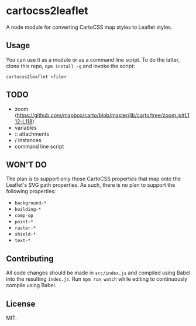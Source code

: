 cartocss2leaflet
================

A node module for converting CartoCSS map styles to Leaflet styles.


Usage
-----

You can use it as a module or as a command line script. To do the latter, clone
this repo, `npm install -g` and invoke the script:

    cartocss2leaflet <file>


TODO
----

 * zoom (https://github.com/mapbox/carto/blob/master/lib/carto/tree/zoom.js#L112-L118)
 * variables
 * :: attachments
 * / instances
 * command line script


WON'T DO
--------

The plan is to support only those CartoCSS properties that map onto the
Leaflet's SVG path properties. As such, there is no plan to support the 
following properties:

 * `background-*`
 * `building-*`
 * `comp-op`
 * `point-*`
 * `raster-*`
 * `shield-*`
 * `text-*`


Contributing
------------

All code changes should be made in `src/index.js` and compiled using Babel into
the resulting `index.js`. Run `npm run watch` while editing to continuously
compile using Babel.


License
-------

MIT.
